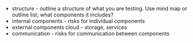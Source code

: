 - structure -  outline a structure of what you are testing. Use mind map or outline list; what components it includes?
- internal components - risks for individual components
- external components cloud - storage, services
- communication - risks for communication between components